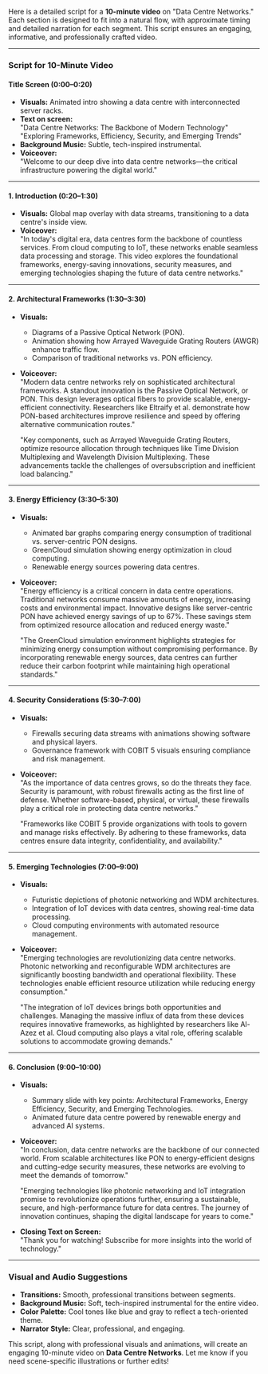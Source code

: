 Here is a detailed script for a **10-minute video** on "Data Centre Networks." Each section is designed to fit into a natural flow, with approximate timing and detailed narration for each segment. This script ensures an engaging, informative, and professionally crafted video.

---

### **Script for 10-Minute Video**

#### **Title Screen (0:00–0:20)**
- **Visuals:** Animated intro showing a data centre with interconnected server racks.
- **Text on screen:**  
  "Data Centre Networks: The Backbone of Modern Technology"  
  "Exploring Frameworks, Efficiency, Security, and Emerging Trends"
- **Background Music:** Subtle, tech-inspired instrumental.
- **Voiceover:**  
  "Welcome to our deep dive into data centre networks—the critical infrastructure powering the digital world."

---

#### **1. Introduction (0:20–1:30)**  
- **Visuals:** Global map overlay with data streams, transitioning to a data centre's inside view.  
- **Voiceover:**  
  "In today's digital era, data centres form the backbone of countless services. From cloud computing to IoT, these networks enable seamless data processing and storage. This video explores the foundational frameworks, energy-saving innovations, security measures, and emerging technologies shaping the future of data centre networks."  

---

#### **2. Architectural Frameworks (1:30–3:30)**  
- **Visuals:**  
  - Diagrams of a Passive Optical Network (PON).  
  - Animation showing how Arrayed Waveguide Grating Routers (AWGR) enhance traffic flow.  
  - Comparison of traditional networks vs. PON efficiency.  
- **Voiceover:**  
  "Modern data centre networks rely on sophisticated architectural frameworks. A standout innovation is the Passive Optical Network, or PON. This design leverages optical fibers to provide scalable, energy-efficient connectivity. Researchers like Eltraify et al. demonstrate how PON-based architectures improve resilience and speed by offering alternative communication routes."  

  "Key components, such as Arrayed Waveguide Grating Routers, optimize resource allocation through techniques like Time Division Multiplexing and Wavelength Division Multiplexing. These advancements tackle the challenges of oversubscription and inefficient load balancing."  

---

#### **3. Energy Efficiency (3:30–5:30)**  
- **Visuals:**  
  - Animated bar graphs comparing energy consumption of traditional vs. server-centric PON designs.  
  - GreenCloud simulation showing energy optimization in cloud computing.  
  - Renewable energy sources powering data centres.  
- **Voiceover:**  
  "Energy efficiency is a critical concern in data centre operations. Traditional networks consume massive amounts of energy, increasing costs and environmental impact. Innovative designs like server-centric PON have achieved energy savings of up to 67%. These savings stem from optimized resource allocation and reduced energy waste."  

  "The GreenCloud simulation environment highlights strategies for minimizing energy consumption without compromising performance. By incorporating renewable energy sources, data centres can further reduce their carbon footprint while maintaining high operational standards."

---

#### **4. Security Considerations (5:30–7:00)**  
- **Visuals:**  
  - Firewalls securing data streams with animations showing software and physical layers.  
  - Governance framework with COBIT 5 visuals ensuring compliance and risk management.  
- **Voiceover:**  
  "As the importance of data centres grows, so do the threats they face. Security is paramount, with robust firewalls acting as the first line of defense. Whether software-based, physical, or virtual, these firewalls play a critical role in protecting data centre networks."  

  "Frameworks like COBIT 5 provide organizations with tools to govern and manage risks effectively. By adhering to these frameworks, data centres ensure data integrity, confidentiality, and availability."

---

#### **5. Emerging Technologies (7:00–9:00)**  
- **Visuals:**  
  - Futuristic depictions of photonic networking and WDM architectures.  
  - Integration of IoT devices with data centres, showing real-time data processing.  
  - Cloud computing environments with automated resource management.  
- **Voiceover:**  
  "Emerging technologies are revolutionizing data centre networks. Photonic networking and reconfigurable WDM architectures are significantly boosting bandwidth and operational flexibility. These technologies enable efficient resource utilization while reducing energy consumption."  

  "The integration of IoT devices brings both opportunities and challenges. Managing the massive influx of data from these devices requires innovative frameworks, as highlighted by researchers like Al-Azez et al. Cloud computing also plays a vital role, offering scalable solutions to accommodate growing demands."

---

#### **6. Conclusion (9:00–10:00)**  
- **Visuals:**  
  - Summary slide with key points: Architectural Frameworks, Energy Efficiency, Security, and Emerging Technologies.  
  - Animated future data centre powered by renewable energy and advanced AI systems.  
- **Voiceover:**  
  "In conclusion, data centre networks are the backbone of our connected world. From scalable architectures like PON to energy-efficient designs and cutting-edge security measures, these networks are evolving to meet the demands of tomorrow."  

  "Emerging technologies like photonic networking and IoT integration promise to revolutionize operations further, ensuring a sustainable, secure, and high-performance future for data centres. The journey of innovation continues, shaping the digital landscape for years to come."  

- **Closing Text on Screen:**  
  "Thank you for watching! Subscribe for more insights into the world of technology."  

---

### **Visual and Audio Suggestions**
- **Transitions:** Smooth, professional transitions between segments.  
- **Background Music:** Soft, tech-inspired instrumental for the entire video.  
- **Color Palette:** Cool tones like blue and gray to reflect a tech-oriented theme.  
- **Narrator Style:** Clear, professional, and engaging.

This script, along with professional visuals and animations, will create an engaging 10-minute video on **Data Centre Networks**. Let me know if you need scene-specific illustrations or further edits!
